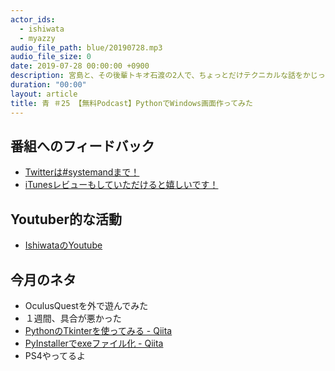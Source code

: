 ```yaml
---
actor_ids:
  - ishiwata
  - myazzy
audio_file_path: blue/20190728.mp3
audio_file_size: 0
date: 2019-07-28 00:00:00 +0900
description: 宮島と、その後輩トキオ石渡の2人で、ちょっとだけテクニカルな話をかじっちゃおう！という趣旨で始めた、systemand.onlineのサブチャンネル青です。
duration: "00:00"
layout: article
title: 青 ＃25 【無料Podcast】PythonでWindows画面作ってみた
---
```

## 番組へのフィードバック
* [Twitterは#systemandまで！](https://twitter.com/search?q=%23systemand)
* [iTunesレビューもしていただけると嬉しいです！](https://itunes.apple.com/jp/podcast/systemand-online/id1205168408?mt=2)

## Youtuber的な活動
* [IshiwataのYoutube](https://www.youtube.com/channel/UC0dN6GcdwpQA-WdSfI2tmZQ)

## 今月のネタ
* OculusQuestを外で遊んでみた
* １週間、具合が悪かった
* [PythonのTkinterを使ってみる - Qiita](https://qiita.com/nnahito/items/ad1428a30738b3d93762)
* [PyInstallerでexeファイル化 - Qiita](https://qiita.com/takanorimutoh/items/53bf44d6d5b37190e7d1)
* PS4やってるよ

